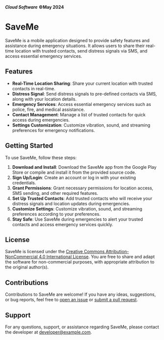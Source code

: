 ***Cloud Software***
**©May 2024**

# SaveMe

SaveMe is a mobile application designed to provide safety features and assistance during emergency situations. It allows users to share their real-time location with trusted contacts, send distress signals via SMS, and access essential emergency services.

## Features

- **Real-Time Location Sharing**: Share your current location with trusted contacts in real-time.
- **Distress Signal**: Send distress signals to pre-defined contacts via SMS, along with your location details.
- **Emergency Services**: Access essential emergency services such as police, fire, and medical assistance.
- **Contact Management**: Manage a list of trusted contacts for quick access during emergencies.
- **Settings Customization**: Customize vibration, sound, and streaming preferences for emergency notifications.

## Getting Started

To use SaveMe, follow these steps:

1. **Download and Install**: Download the SaveMe app from the Google Play Store or compile and install it from the provided source code.
2. **Sign Up/Login**: Create an account or log in with your existing credentials.
3. **Grant Permissions**: Grant necessary permissions for location access, SMS sending, and other required features.
4. **Set Up Trusted Contacts**: Add trusted contacts who will receive your distress signals and location updates during emergencies.
5. **Customize Settings**: Customize vibration, sound, and streaming preferences according to your preferences.
6. **Stay Safe**: Use SaveMe during emergencies to alert your trusted contacts and access emergency services quickly.

## License

SaveMe is licensed under the [Creative Commons Attribution-NonCommercial 4.0 International License](https://creativecommons.org/licenses/by-nc/4.0/). You are free to share and adapt the software for non-commercial purposes, with appropriate attribution to the original author(s).

## Contributions

Contributions to SaveMe are welcome! If you have any ideas, suggestions, or bug reports, feel free to [open an issue](https://github.com/your-username/saveme/issues) or [submit a pull request](https://github.com/your-username/saveme/pulls).

## Support

For any questions, support, or assistance regarding SaveMe, please contact the developer at [developer@example.com](mailto:developer@example.com).
